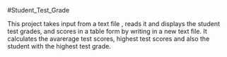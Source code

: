 #Student_Test_Grade
 
This project takes input from a text file , reads it and displays the student test grades, and scores in a table form by writing in a new text file. It calculates the avarerage test scores, highest test scores and also the student with the highest test grade.
